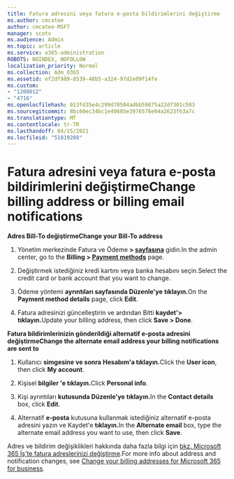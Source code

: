 ```yaml
---
title: Fatura adresini veya fatura e-posta bildirimlerini değiştirme
ms.author: cmcatee
author: cmcatee-MSFT
manager: scotv
ms.audience: Admin
ms.topic: article
ms.service: o365-administration
ROBOTS: NOINDEX, NOFOLLOW
localization_priority: Normal
ms.collection: Adm_O365
ms.assetid: ef2df989-8539-48b5-a324-97d2e09f14fe
ms.custom:
- "1200012"
- "4716"
ms.openlocfilehash: 013fd35e4c299d78504adbb59675a22df301c503
ms.sourcegitcommit: 8bc60ec34bc1e40685e3976576e04a2623f63a7c
ms.translationtype: MT
ms.contentlocale: tr-TR
ms.lasthandoff: 04/15/2021
ms.locfileid: "51819208"
---
```

# <a name="change-billing-address-or-billing-email-notifications"></a><span data-ttu-id="ec344-102">Fatura adresini veya fatura e-posta bildirimlerini değiştirme</span><span class="sxs-lookup"><span data-stu-id="ec344-102">Change billing address or billing email notifications</span></span>

<span data-ttu-id="ec344-103">**Adres Bill-To değiştirme**</span><span class="sxs-lookup"><span data-stu-id="ec344-103">**Change your Bill-To address**</span></span>

1. <span data-ttu-id="ec344-104">Yönetim merkezinde Fatura ve Ödeme **> [sayfasına](https://go.microsoft.com/fwlink/p/?linkid=2018806)** gidin.</span><span class="sxs-lookup"><span data-stu-id="ec344-104">In the admin center, go to the **Billing > [Payment methods](https://go.microsoft.com/fwlink/p/?linkid=2018806)** page.</span></span>

2. <span data-ttu-id="ec344-105">Değiştirmek istediğiniz kredi kartını veya banka hesabını seçin.</span><span class="sxs-lookup"><span data-stu-id="ec344-105">Select the credit card or bank account that you want to change.</span></span>

3. <span data-ttu-id="ec344-106">Ödeme yöntemi **ayrıntıları sayfasında Düzenle'ye** **tıklayın.**</span><span class="sxs-lookup"><span data-stu-id="ec344-106">On the **Payment method details** page, click **Edit**.</span></span>

4. <span data-ttu-id="ec344-107">Fatura adresinizi güncelleştirin ve ardından Bitti **kaydet'> tıklayın.**</span><span class="sxs-lookup"><span data-stu-id="ec344-107">Update your billing address, then click **Save > Done**.</span></span>

<span data-ttu-id="ec344-108">**Fatura bildirimlerinizin gönderildiği alternatif e-posta adresini değiştirme**</span><span class="sxs-lookup"><span data-stu-id="ec344-108">**Change the alternate email address your billing notifications are sent to**</span></span> 

1. <span data-ttu-id="ec344-109">Kullanıcı **simgesine ve sonra** **Hesabım'a tıklayın.**</span><span class="sxs-lookup"><span data-stu-id="ec344-109">Click the **User icon**, then click **My account**.</span></span>

2. <span data-ttu-id="ec344-110">Kişisel **bilgiler 'e tıklayın.**</span><span class="sxs-lookup"><span data-stu-id="ec344-110">Click **Personal info**.</span></span>

3. <span data-ttu-id="ec344-111">Kişi ayrıntıları **kutusunda Düzenle'ye** **tıklayın.**</span><span class="sxs-lookup"><span data-stu-id="ec344-111">In the **Contact details** box, click **Edit**.</span></span>

4. <span data-ttu-id="ec344-112">Alternatif **e-posta** kutusuna kullanmak istediğiniz alternatif e-posta adresini yazın ve Kaydet'e **tıklayın.**</span><span class="sxs-lookup"><span data-stu-id="ec344-112">In the **Alternate email** box, type the alternate email address you want to use, then click **Save**.</span></span>

<span data-ttu-id="ec344-113">Adres ve bildirim değişiklikleri hakkında daha fazla bilgi için [bkz. Microsoft 365 İş'te fatura adreslerinizi değiştirme](https://docs.microsoft.com/microsoft-365/commerce/billing-and-payments/change-your-billing-addresses?view=o365-worldwide).</span><span class="sxs-lookup"><span data-stu-id="ec344-113">For more info about address and notification changes, see [Change your billing addresses for Microsoft 365 for business](https://docs.microsoft.com/microsoft-365/commerce/billing-and-payments/change-your-billing-addresses?view=o365-worldwide).</span></span>
